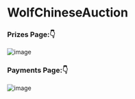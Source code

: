 # WolfChineseAuction

### Prizes Page:👇

![image](https://user-images.githubusercontent.com/39950157/148660526-317a5c5f-d483-499f-9baf-8c550d1dbb7a.png)

### Payments Page:👇

![image](https://user-images.githubusercontent.com/39950157/148660065-4acc7edd-e04d-4943-b9fd-6265e3e0cba6.png)
